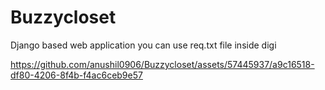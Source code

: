 # Buzzycloset
Django based web application
you can use req.txt file inside digi


https://github.com/anushil0906/Buzzycloset/assets/57445937/a9c16518-df80-4206-8f4b-f4ac6ceb9e57

